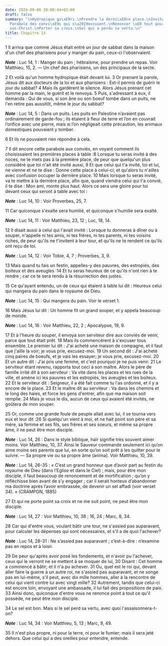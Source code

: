 ```yaml
---
date: 2024-09-06 20:00:44+02:00
draft: false
summary: "\nHydropique gu\xE9ri.\nPrendre la derni\xE8re place.\nInviter les pauvres.\n\
  Parabole des convi\xE9s qui s\u2019excusent.\nRenoncer \xE0 tout pour suivre J\xE9\
  sus-Christ.\nPorter sa croix.\nSel qui a perdu sa vertu.\n"
title: Chapitre 14
---
```





1 Il arriva que comme Jésus était entré un jour de sabbat dans la maison d'un chef des pharisiens pour y manger du pain, ceux-ci l'observaient.

***Note*** :  Luc 14, 1 : Manger du pain ; hébraïsme, pour prendre un repas. Voir Matthieu, 15, 2. ― Un chef des pharisiens, un des principaux de la secte.

2 Et voilà qu'un homme hydropique était devant lui. 3 Or prenant la parole, Jésus dit aux docteurs de la loi et aux pharisiens : Est-il permis de guérir le jour du sabbat? 4 Mais ils gardèrent le silence. Alors Jésus prenant cet homme par la main, le guérit et le renvoya. 5 Puis, s'adressant à eux, il demanda : Qui de vous, si son âne ou son boeuf tombe dans un puits, ne l'en retire pas aussitôt, même le jour du sabbat?

***Note*** :  Luc 14, 5 : Dans un puits. Les puits en Palestine n’avaient pas ordinairement de garde-fou ; ils étaient à fleur de terre et l’on en couvrait l’orifice avec une pierre, mais si l’on négligeait cette précaution, les animaux domestiques pouvaient y tomber.

6 Et ils ne pouvaient rien répondre à cela.


7 Il dit encore cette parabole aux conviés, en voyant comment ils choisissaient les premières places à table :8 Lorsque tu seras invité à des noces, ne te mets pas à la première place, de peur que quelqu'un plus considéré que toi n'ait été invité aussi, 9 Et que celui qui t'a invité, toi et lui, ne vienne et ne te dise : Donne cette place à celui-ci; et qu'alors tu n'ailles avec confusion occuper la dernière place. 10 Mais lorsque tu seras invité, va te mettre à la dernière place, afin que, quand viendra celui qui t'a convié, il te dise : Mon ami, monte plus haut. Alors ce sera une gloire pour toi devant ceux qui seront à table avec toi :

***Note*** :  Luc 14, 10 : Voir Proverbes, 25, 7.

11 Car quiconque s'exalte sera humilié, et quiconque s'humilie sera exalté.

***Note*** :  Luc 14, 11 : Voir Matthieu, 23, 12 ; Luc, 18, 14.


12 Il disait aussi à celui qui l'avait invité : Lorsque tu donneras à dîner ou à souper, n'appelle ni tes amis, ni tes frères, ni tes parents, ni tes voisins riches, de peur qu'ils ne t'invitent à leur tour, et qu'ils ne te rendent ce qu'ils ont reçu de toi.

***Note*** :  Luc 14, 12 : Voir Tobie, 4, 7 ; Proverbes, 3, 9.

13 Mais quand tu fais un festin, appelles-y des pauvres, des estropiés, des boiteux et des aveugles :14 Et tu seras heureux de ce qu'ils n'ont rien à te rendre ; car ce te sera rendu à la résurrection des justes.


15 Ce qu'ayant entendu, un de ceux qui étaient à table lui dit : Heureux celui qui mangera du pain dans le royaume de Dieu.

***Note*** :  Luc 14, 15 : Qui mangera du pain. Voir le verset 1.

16 Mais Jésus lui dit : Un homme fit un grand souper, et y appela beaucoup de monde.

***Note*** :  Luc 14, 16 : Voir Matthieu, 22, 2 ; Apocalypse, 19, 9.

17 Et à l'heure du souper, il envoya son serviteur dire aux conviés de venir, parce que tout était prêt. 18 Mais ils commencèrent à s'excuser tous ensemble. Le premier lui dit : J'ai acheté une maison de compagne, et il faut que j'aille la voir; je vous prie, excusez-moi. 19 Un second dit : J'ai acheté cinq paires de boeufs, et je vais les essayer; je vous prie, excusez-moi. 20 Et un autre dit : J'ai pris une femme, et c'est pourquoi je ne puis venir. 21 Le serviteur étant revenu, rapporta tout ceci à son maître. Alors le père de famille irrité dit à son serviteur : Va vite dans les places et les rues de la ville, et amène ici les pauvres et les estropiés, les aveugles et les boiteux. 22 Et le serviteur dit : Seigneur, il a été fait comme tu l'as ordonné, et il y a encore de la place. 23 Et le maître dit au serviteur : Va dans les chemins et le long des haies, et force les gens d'entrer, afin que ma maison soit remplie. 24 Mais je vous le dis, aucun de ceux qui avaient été invités, ne goûtera de mon souper.


25 Or, comme une grande foule de peuple allait avec lui, il se tourna vers eux et leur dit :26 Si quelqu'un vient à moi, et ne hait point son père et sa mère, sa femme et ses fils, ses frères et ses soeurs, et même sa propre âme, il ne peut être mon disciple.

***Note*** :  Luc 14, 26 : Dans le style biblique, haïr signifie très souvent aimer moins. Voir Matthieu, 10, 37. Ainsi le Sauveur commande seulement ici qu’on aime moins ses parents que lui, en sorte qu’on soit prêt à les quitter pour le suivre. ― Sa propre vie ou sa propre âme (anima). Voir Matthieu, 10, 39.

***Note*** :  Luc 14, 26-35 : « C’est un grand honneur que d’avoir part au festin du royaume de Dieu (dans l’Eglise et dans le Ciel) ; mais, pour être mon disciple, il faut beaucoup de renoncement et de mortification ; qu’on y réfléchisse bien avant de s’y engager ; car il serait honteux d’abandonner ma doctrine après l’avoir embrassée, de devenir un sel affadi (voir verset 34). » (CRAMPON, 1885)

27 Et qui ne porte point sa croix et ne me suit point, ne peut être mon disciple.

***Note*** :  Luc 14, 27 : Voir Matthieu, 10, 38 ; 16, 24 ; Marc, 8, 34.


28 Car qui d'entre vous, voulant bâtir une tour, ne s'assied pas auparavant, pour calculer les dépenses qui sont nécessaires, et s'il a de quoi l'achever?

***Note*** :  Luc 14, 28-31 : Ne s’assied pas auparavant ; c’est-à-dire : n’examine pas en repos et à loisir.

29 De peur qu'après avoir posé les fondements, et n'avoir pu l'achever, ceux qui le verront ne se mettent à se moquer de lui, 30 Disant : Cet homme a commencé à bâtir; et il n'a pu achever. 31 Ou, quel est le roi qui, devant aller faire la guerre à un autre roi, ne s'assied pas auparavant, et ne songe pas en lui-même, s'il peut, avec dix mille hommes, aller à la rencontre de celui qui vient contre lui avec vingt mille? 32 Autrement, tandis que celui-ci est encore loin, envoyant une ambassade, il lui fait des propositions de paix. 33 Ainsi donc, quiconque d'entre vous ne renonce point à tout ce qu'il possède, ne peut être mon disciple.


34 Le sel est bon. Mais si le sel perd sa vertu, avec quoi l'assaisonnera-t-on?

***Note*** :  Luc 14, 34 : Voir Matthieu, 5, 13 ; Marc, 9, 49.

35 Il n'est plus propre, ni pour la terre, ni pour le fumier; mais il sera jeté dehors. Que celui qui a des oreilles pour entendre, entende.

